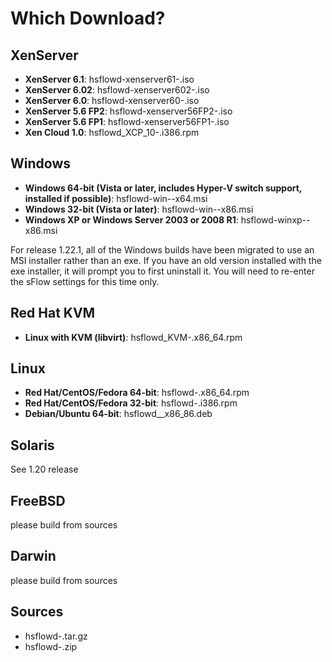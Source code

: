 Which Download?
==============
XenServer
---------
*   **XenServer 6.1**: hsflowd-xenserver61-<version>.iso
*   **XenServer 6.02**: hsflowd-xenserver602-<version>.iso
*   **XenServer 6.0**: hsflowd-xenserver60-<version>.iso
*   **XenServer 5.6 FP2**: hsflowd-xenserver56FP2-<version>.iso
*   **XenServer 5.6 FP1**: hsflowd-xenserver56FP1-<version>.iso
*   **Xen Cloud 1.0**: hsflowd_XCP_10-<version>.i386.rpm

Windows
-------
*   **Windows 64-bit (Vista or later, includes Hyper-V switch support, installed if possible)**: hsflowd-win-<version>-x64.msi
*   **Windows 32-bit (Vista or later)**: hsflowd-win-<version>-x86.msi
*   **Windows XP or Windows Server 2003 or 2008 R1**: hsflowd-winxp-<version>-x86.msi

For release 1.22.1, all of the Windows builds have been migrated to use an MSI
installer rather than an exe. If you have an old version installed with the exe
installer, it will prompt you to first uninstall it. You will need to re-enter
the sFlow settings for this time only.

Red Hat KVM
-----------
*   **Linux with KVM (libvirt)**: hsflowd_KVM-<version>.x86_64.rpm

Linux
-----
*   **Red Hat/CentOS/Fedora 64-bit**: hsflowd-<version>.x86_64.rpm
*   **Red Hat/CentOS/Fedora 32-bit**: hsflowd-<version>.i386.rpm
*   **Debian/Ubuntu 64-bit**: hsflowd_<version>_x86_86.deb

Solaris
-------
See 1.20 release

FreeBSD
-------
please build from sources

Darwin
------
please build from sources

Sources
-------
* hsflowd-<version>.tar.gz
* hsflowd-<version>.zip
